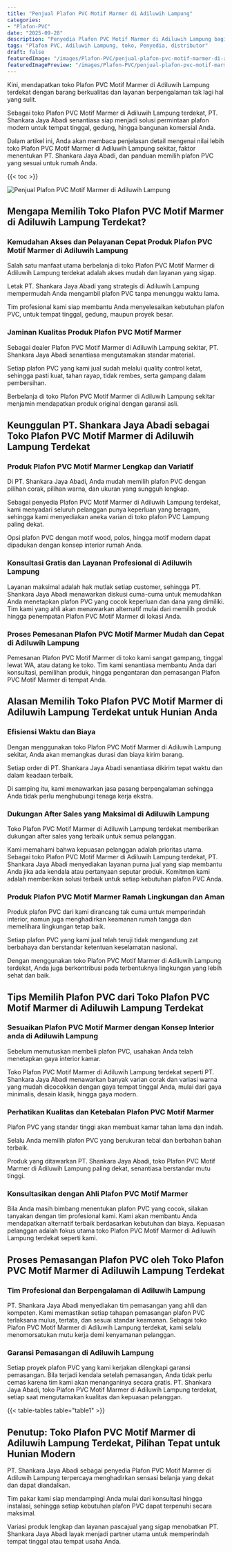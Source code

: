 ```yaml
---
title: "Penjual Plafon PVC Motif Marmer di Adiluwih Lampung"
categories:
- "Plafon-PVC"
date: "2025-09-28"
description: "Penyedia Plafon PVC Motif Marmer di Adiluwih Lampung bagi tempat tinggal, kantor, serta ritel. Material berkualitas, pilihan motif, warna menarik, dengan layanan pemasangan dikerjakan oleh tim ahli dan garansi resmi!|Layanan penyediaan Plafon PVC Motif Marmer di Adiluwih Lampung untuk keperluan tempat tinggal, office, atau gerai, dengan produk unggulan dan pemasangan oleh teknisi ahli serta kepastian resmi.|Pilihan Plafon PVC Motif Marmer di Adiluwih Lampung yang terbukti untuk hunian, office, serta ritel, dengan material unggulan dan penempatan oleh teknisi ahli dan garansi resmi.|Penyediaan Plafon PVC Motif Marmer di Adiluwih Lampung bagi hunian, kantor, dan ritel, dengan material terbaik dan instalasi ditangani oleh teknisi profesional, disertai beserta garansi resmi.}"
tags: "Plafon PVC, Adiluwih Lampung, toko, Penyedia, distributor"
draft: false
featuredImage: "/images/Plafon-PVC/penjual-plafon-pvc-motif-marmer-di-adiluwih-lampung.png"
featuredImagePreview: "/images/Plafon-PVC/penjual-plafon-pvc-motif-marmer-di-adiluwih-lampung.png"
---
```


Kini, mendapatkan toko Plafon PVC Motif Marmer di Adiluwih Lampung terdekat dengan barang berkualitas dan layanan berpengalaman tak lagi hal yang sulit.

Sebagai toko Plafon PVC Motif Marmer di Adiluwih Lampung terdekat, PT. Shankara Jaya Abadi senantiasa siap menjadi solusi permintaan plafon modern untuk tempat tinggal, gedung, hingga bangunan komersial Anda.

Dalam artikel ini, Anda akan membaca penjelasan detail mengenai nilai lebih toko Plafon PVC Motif Marmer di Adiluwih Lampung sekitar, faktor menentukan PT. Shankara Jaya Abadi, dan panduan memilih plafon PVC yang sesuai untuk rumah Anda.

{{< toc >}}

![Penjual Plafon PVC Motif Marmer di Adiluwih Lampung](/images/Plafon-PVC/Penjual-Plafon-PVC-Motif-Marmer-di-Adiluwih-Lampung.png)

## Mengapa Memilih Toko Plafon PVC Motif Marmer di Adiluwih Lampung Terdekat?

### Kemudahan Akses dan Pelayanan Cepat Produk Plafon PVC Motif Marmer di Adiluwih Lampung

Salah satu manfaat utama berbelanja di toko Plafon PVC Motif Marmer di Adiluwih Lampung terdekat adalah akses mudah dan layanan yang sigap.

Letak PT. Shankara Jaya Abadi yang strategis di Adiluwih Lampung mempermudah Anda mengambil plafon PVC tanpa menunggu waktu lama.

Tim profesional kami siap membantu Anda menyelesaikan kebutuhan plafon PVC, untuk tempat tinggal, gedung, maupun proyek besar.

### Jaminan Kualitas Produk Plafon PVC Motif Marmer

Sebagai dealer Plafon PVC Motif Marmer di Adiluwih Lampung sekitar, PT. Shankara Jaya Abadi senantiasa mengutamakan standar material.

Setiap plafon PVC yang kami jual sudah melalui quality control ketat, sehingga pasti kuat, tahan rayap, tidak rembes, serta gampang dalam pembersihan.

Berbelanja di toko Plafon PVC Motif Marmer di Adiluwih Lampung sekitar menjamin mendapatkan produk original dengan garansi asli.

## Keunggulan PT. Shankara Jaya Abadi sebagai Toko Plafon PVC Motif Marmer di Adiluwih Lampung Terdekat

### Produk Plafon PVC Motif Marmer Lengkap dan Variatif

Di PT. Shankara Jaya Abadi, Anda mudah memilih plafon PVC dengan pilihan corak, pilihan warna, dan ukuran yang sungguh lengkap.

Sebagai penyedia Plafon PVC Motif Marmer di Adiluwih Lampung terdekat, kami menyadari seluruh pelanggan punya keperluan yang beragam, sehingga kami menyediakan aneka varian di toko plafon PVC Lampung paling dekat.

Opsi plafon PVC dengan motif wood, polos, hingga motif modern dapat dipadukan dengan konsep interior rumah Anda.

### Konsultasi Gratis dan Layanan Profesional di Adiluwih Lampung

Layanan maksimal adalah hak mutlak setiap customer, sehingga PT. Shankara Jaya Abadi menawarkan diskusi cuma-cuma untuk memudahkan Anda menetapkan plafon PVC yang cocok keperluan dan dana yang dimiliki. Tim kami yang ahli akan menawarkan alternatif mulai dari memilih produk hingga penempatan Plafon PVC Motif Marmer di lokasi Anda.

### Proses Pemesanan Plafon PVC Motif Marmer Mudah dan Cepat di Adiluwih Lampung

Pemesanan Plafon PVC Motif Marmer di toko kami sangat gampang, tinggal lewat WA, atau datang ke toko. Tim kami senantiasa membantu Anda dari konsultasi, pemilihan produk, hingga pengantaran dan pemasangan Plafon PVC Motif Marmer di tempat Anda.

## Alasan Memilih Toko Plafon PVC Motif Marmer di Adiluwih Lampung Terdekat untuk Hunian Anda

### Efisiensi Waktu dan Biaya

Dengan menggunakan toko Plafon PVC Motif Marmer di Adiluwih Lampung sekitar, Anda akan memangkas durasi dan biaya kirim barang.

Setiap order di PT. Shankara Jaya Abadi senantiasa dikirim tepat waktu dan dalam keadaan terbaik.

Di samping itu, kami menawarkan jasa pasang berpengalaman sehingga Anda tidak perlu menghubungi tenaga kerja ekstra.

### Dukungan After Sales yang Maksimal di Adiluwih Lampung

Toko Plafon PVC Motif Marmer di Adiluwih Lampung terdekat memberikan dukungan after sales yang terbaik untuk semua pelanggan.

Kami memahami bahwa kepuasan pelanggan adalah prioritas utama. Sebagai toko Plafon PVC Motif Marmer di Adiluwih Lampung terdekat, PT. Shankara Jaya Abadi menyediakan layanan purna jual yang siap membantu Anda jika ada kendala atau pertanyaan seputar produk. Komitmen kami adalah memberikan solusi terbaik untuk setiap kebutuhan plafon PVC Anda.

### Produk Plafon PVC Motif Marmer Ramah Lingkungan dan Aman

Produk plafon PVC dari kami dirancang tak cuma untuk memperindah interior, namun juga menghadirkan keamanan rumah tangga dan memelihara lingkungan tetap baik.

Setiap plafon PVC yang kami jual telah teruji tidak mengandung zat berbahaya dan berstandar ketentuan keselamatan nasional.

Dengan menggunakan toko Plafon PVC Motif Marmer di Adiluwih Lampung terdekat, Anda juga berkontribusi pada terbentuknya lingkungan yang lebih sehat dan baik.

## Tips Memilih Plafon PVC dari Toko Plafon PVC Motif Marmer di Adiluwih Lampung Terdekat

### Sesuaikan Plafon PVC Motif Marmer dengan Konsep Interior anda di Adiluwih Lampung

Sebelum memutuskan membeli plafon PVC, usahakan Anda telah menetapkan gaya interior kamar.

Toko Plafon PVC Motif Marmer di Adiluwih Lampung terdekat seperti PT. Shankara Jaya Abadi menawarkan banyak varian corak dan variasi warna yang mudah dicocokkan dengan gaya tempat tinggal Anda, mulai dari gaya minimalis, desain klasik, hingga gaya modern.

### Perhatikan Kualitas dan Ketebalan Plafon PVC Motif Marmer

Plafon PVC yang standar tinggi akan membuat kamar tahan lama dan indah.

Selalu Anda memilih plafon PVC yang berukuran tebal dan berbahan bahan terbaik.

Produk yang ditawarkan PT. Shankara Jaya Abadi, toko Plafon PVC Motif Marmer di Adiluwih Lampung paling dekat, senantiasa berstandar mutu tinggi.

### Konsultasikan dengan Ahli Plafon PVC Motif Marmer

Bila Anda masih bimbang menentukan plafon PVC yang cocok, silakan tanyakan dengan tim profesional kami. Kami akan membantu Anda mendapatkan alternatif terbaik berdasarkan kebutuhan dan biaya. Kepuasan pelanggan adalah fokus utama toko Plafon PVC Motif Marmer di Adiluwih Lampung terdekat seperti kami.

## Proses Pemasangan Plafon PVC oleh Toko Plafon PVC Motif Marmer di Adiluwih Lampung Terdekat

### Tim Profesional dan Berpengalaman di Adiluwih Lampung

PT. Shankara Jaya Abadi menyediakan tim pemasangan yang ahli dan kompeten. Kami memastikan setiap tahapan pemasangan plafon PVC terlaksana mulus, tertata, dan sesuai standar keamanan. Sebagai toko Plafon PVC Motif Marmer di Adiluwih Lampung terdekat, kami selalu menomorsatukan mutu kerja demi kenyamanan pelanggan.

### Garansi Pemasangan di Adiluwih Lampung

Setiap proyek plafon PVC yang kami kerjakan dilengkapi garansi pemasangan. Bila terjadi kendala setelah pemasangan, Anda tidak perlu cemas karena tim kami akan menanganinya secara gratis. PT. Shankara Jaya Abadi, toko Plafon PVC Motif Marmer di Adiluwih Lampung terdekat, setiap saat mengutamakan kualitas dan kepuasan pelanggan.

{{< table-tables table="table1" >}}

## Penutup: Toko Plafon PVC Motif Marmer di Adiluwih Lampung Terdekat, Pilihan Tepat untuk Hunian Modern

PT. Shankara Jaya Abadi sebagai penyedia Plafon PVC Motif Marmer di Adiluwih Lampung terpercaya menghadirkan sensasi belanja yang dekat dan dapat diandalkan.

Tim pakar kami siap mendampingi Anda mulai dari konsultasi hingga instalasi, sehingga setiap kebutuhan plafon PVC dapat terpenuhi secara maksimal.

Variasi produk lengkap dan layanan pascajual yang sigap menobatkan PT. Shankara Jaya Abadi layak menjadi partner utama untuk memperindah tempat tinggal atau tempat usaha Anda.

